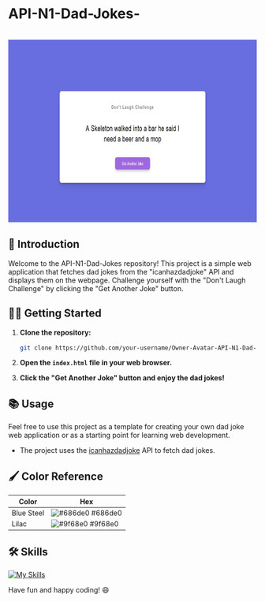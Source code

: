 #     API-N1-Dad-Jokes-



<br>
<img src="./image.PNG" alt="Imagen Mockup 4" width="4000" height="370">
<br>

## 👋 Introduction

Welcome to the API-N1-Dad-Jokes repository! This project is a simple web application that fetches dad jokes from the "icanhazdadjoke" API and displays them on the webpage. Challenge yourself with the "Don't Laugh Challenge" by clicking the "Get Another Joke" button.



## 👩‍💻 Getting Started

1. **Clone the repository:**
    ```bash
    git clone https://github.com/your-username/Owner-Avatar-API-N1-Dad-Jokes.git
    ```

2. **Open the `index.html` file in your web browser.**

3. **Click the "Get Another Joke" button and enjoy the dad jokes!**

## 📚 Usage

Feel free to use this project as a template for creating your own dad joke web application or as a starting point for learning web development.

- The project uses the [icanhazdadjoke](https://icanhazdadjoke.com/) API to fetch dad jokes.


## 🖌️ Color Reference

| Color             | Hex                                                                |
| ----------------- | ------------------------------------------------------------------ |
| Blue Steel | ![#686de0](https://via.placeholder.com/10/686de0?text=+) #686de0 |
| Lilac | ![#9f68e0](https://via.placeholder.com/10/9f68e0?text=+) #9f68e0 |

## 🛠️ Skills

[![My Skills](https://skillicons.dev/icons?i=js,html,css,git,github,vscode)](https://skillicons.dev)

Have fun and happy coding! 😄
